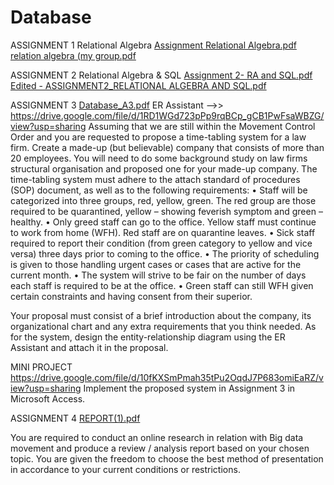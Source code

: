 # Database


ASSIGNMENT 1 Relational Algebra [Assignment Relational Algebra.pdf](https://github.com/kitkatlky/Database/files/7598536/Assignment.Relational.Algebra.pdf)
[relation algebra (my group.pdf](https://github.com/kitkatlky/Database/files/7598537/relation.algebra.my.group.pdf)



ASSIGNMENT 2 Relational Algebra & SQL [Assignment 2- RA and SQL.pdf](https://github.com/kitkatlky/Database/files/7598540/Assignment.2-.RA.and.SQL.pdf)
[Edited - ASSIGNMENT2_RELATIONAL ALGEBRA AND SQL.pdf](https://github.com/kitkatlky/Database/files/7598542/Edited.-.ASSIGNMENT2_RELATIONAL.ALGEBRA.AND.SQL.pdf)



ASSIGNMENT 3 [Database_A3.pdf](https://github.com/kitkatlky/Database/files/7598543/Database_A3.pdf)
ER Assistant  -->> https://drive.google.com/file/d/1RD1WGd723pPp9rqBCp_gCB1PwFsaWBZG/view?usp=sharing
Assuming that we are still within the Movement Control Order and you are requested to propose a time-tabling system for a law firm. Create a made-up (but believable) company that consists of more than 20 employees. You will need to do some background study on law firms structural organisation and proposed one for your made-up company. The time-tabling system must adhere to the attach standard of procedures (SOP) document, as well as to the following requirements:
• Staff will be categorized into three groups, red, yellow, green. The red group are those required to be quarantined, yellow – showing feverish symptom and green – healthy.
• Only greed staff can go to the office. Yellow staff must continue to work from home (WFH). Red staff are on quarantine leaves.
• Sick staff required to report their condition (from green category to yellow and vice versa) three days prior to coming to the office.
• The priority of scheduling is given to those handling urgent cases or cases that are active for the current month.
• The system will strive to be fair on the number of days each staff is required to be at the office.
• Green staff can still WFH given certain constraints and having consent from their superior.

Your proposal must consist of a brief introduction about the company, its organizational chart and any extra requirements that you think needed. As for the system, design the entity-relationship diagram using the ER Assistant and attach it in the proposal.


MINI PROJECT https://drive.google.com/file/d/10fKXSmPmah35tPu2OqdJ7P683omiEaRZ/view?usp=sharing
Implement the proposed system in Assignment 3 in Microsoft Access.



ASSIGNMENT 4 [REPORT(1).pdf](https://github.com/kitkatlky/Database/files/7598557/REPORT.1.pdf)

You are required to conduct an online research in relation with Big data movement and produce a review / analysis report based on your chosen topic. You are given the freedom to choose the best method of presentation in accordance to your current conditions or restrictions. 
